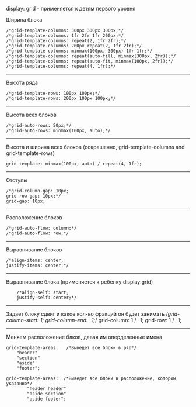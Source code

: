 display: grid - применяется к детям первого уровня

Ширина блока

	/*grid-template-columns: 300px 300px 300px;*/
	/*grid-template-columns: 1fr 2fr 1fr 200px;*/
	/*grid-template-columns: repeat(2, 1fr 2fr);*/
	/*grid-template-columns: 200px repeat(2, 1fr 2fr);*/
	/*grid-template-columns: minmax(100px, 300px) 1fr 1fr;*/
	/*grid-template-columns: repeat(auto-fill, minmax(300px, 2fr));*/
	/*grid-template-columns: repeat(auto-fit, minmax(100px, 2fr));*/
	/*grid-template-columns: repeat(4, 1fr);*/
_________________________________________________________________________________________________________________________

Высота ряда

	/*grid-template-rows: 100px 100px;*/
	/*grid-template-rows: 200px 100px 100px;*/

_________________________________________________________________________________________________________________________


Высота всех блоков

	/*grid-auto-rows: 50px;*/
	/*grid-auto-rows: minmax(100px, auto);*/
	
_________________________________________________________________________________________________________________________

	
Высота и ширина всех блоков (сокрашенно, grid-template-columns and grid-template-rows)

	grid-template: minmax(100px, auto) / repeat(4, 1fr);

_________________________________________________________________________________________________________________________

Отступы

	/*grid-column-gap: 10px;
	grid-row-gap: 10px;*/
	grid-gap: 10px;

_________________________________________________________________________________________________________________________

Расположение блоков

	/*grid-auto-flow: column;*/
	/*grid-auto-flow: row;*/
  
_________________________________________________________________________________________________________________________

Выравнивание блоков

	/*align-items: center;
	justify-items: center;*/

_________________________________________________________________________________________________________________________
		
Выравнивание блока (применяется к ребенку display:grid)

		/*align-self: start;
		justify-self: center;*/

_________________________________________________________________________________________________________________________

Задает блоку сдвиг и какое кол-во фракций он будет занимать
		/*grid-column-start: 1;
		grid-column-end: -1;*/
		grid-column: 1 / -1; 
		grid-row: 1 / -1;

_________________________________________________________________________________________________________________________

Меняем расположение блков, давая им оперделенные имена

	grid-template-areas:   /*Выведет все блоки в ряд*/
		"header"
		"section"
		"aside"
		"footer";

	grid-template-areas:  /*Выведет все блоки в расположение, котором указанно*/
			"header header"
			"aside section"
			"aside footer";
